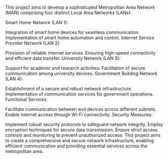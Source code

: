 This project aims to develop a sophisticated Metropolitan Area Network (MAN) comprising four distinct Local Area Networks (LANs):

Smart Home Network (LAN 1):

Integration of smart home devices for seamless communication.
Implementation of smart home automation and control.
Internet Service Provider Network (LAN 2):

Provision of reliable internet services.
Ensuring high-speed connectivity and efficient data transfer.
University Network (LAN 3):

Support for academic and research activities.
Facilitation of secure communication among university devices.
Government Building Network (LAN 4):

Establishment of a secure and robust network infrastructure.
Implementation of communication services for government operations.
Functional Services:

Facilitate communication between end devices across different subnets.
Enable internet access through Wi-Fi connectivity.
Security Measures:

Implement robust security protocols to safeguard network integrity.
Employ encryption techniques for secure data transmission.
Ensure strict access controls and monitoring to prevent unauthorized access.
This project aims to create a comprehensive and secure network infrastructure, enabling efficient communication and providing essential services across the metropolitan area.

